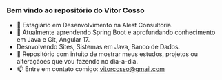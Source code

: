 ### Bem vindo ao repositório do Vitor Cosso

- 🔭 Estagiário em Desenvolvimento na Alest Consultoria.
- 🌱 Atualmente aprendendo Spring Boot e aprofundando conhecimento em Java e Git, Angular 17.
- Desnvolvendo Sites, Sistemas em Java, Banco de Dados. 
- 💬 Repositório com intuito de mostrar meus estudos, projetos ou alteraçãoes que vou fazendo no dia-a-dia.
- 📫 Entre em contato comigo: vitorcosso@gmail.com 
<!--
